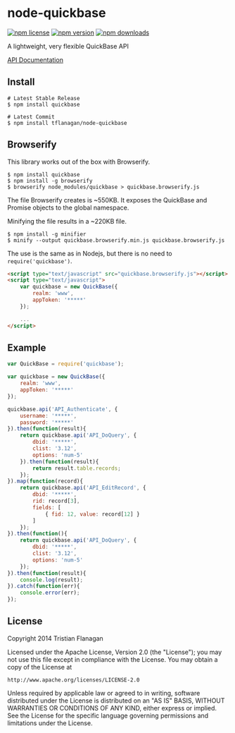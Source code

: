 node-quickbase
==============

[![npm license](https://img.shields.io/npm/l/quickbase.svg)](https://www.npmjs.com/package/quickbase) [![npm version](https://img.shields.io/npm/v/quickbase.svg)](https://www.npmjs.com/package/quickbase) [![npm downloads](https://img.shields.io/npm/dm/quickbase.svg)](https://www.npmjs.com/package/quickbase)

A lightweight, very flexible QuickBase API

[API Documentation](https://github.com/tflanagan/node-quickbase/blob/master/documentation/api.md)

Install
-------
```
# Latest Stable Release
$ npm install quickbase

# Latest Commit
$ npm install tflanagan/node-quickbase
```

Browserify
----------
This library works out of the box with Browserify.
```
$ npm install quickbase
$ npm install -g browserify
$ browserify node_modules/quickbase > quickbase.browserify.js
```
The file Browserify creates is ~550KB. It exposes the QuickBase and Promise objects to the global namespace.

Minifying the file results in a ~220KB file.

```
$ npm install -g minifier
$ minify --output quickbase.browserify.min.js quickbase.browserify.js
```

The use is the same as in Nodejs, but there is no need to ```require('quickbase')```.

```html
<script type="text/javascript" src="quickbase.browserify.js"></script>
<script type="text/javascript">
	var quickbase = new QuickBase({
		realm: 'www',
		appToken: '*****'
	});

	...
</script>
```

Example
-------
```javascript
var QuickBase = require('quickbase');

var quickbase = new QuickBase({
	realm: 'www',
	appToken: '*****'
});

quickbase.api('API_Authenticate', {
	username: '*****',
	password: '*****'
}).then(function(result){
	return quickbase.api('API_DoQuery', {
		dbid: '*****',
		clist: '3.12',
		options: 'num-5'
	}).then(function(result){
		return result.table.records;
	});
}).map(function(record){
	return quickbase.api('API_EditRecord', {
		dbid: '*****',
		rid: record[3],
		fields: [
			{ fid: 12, value: record[12] }
		]
	});
}).then(function(){
	return quickbase.api('API_DoQuery', {
		dbid: '*****',
		clist: '3.12',
		options: 'num-5'
	});
}).then(function(result){
	console.log(result);
}).catch(function(err){
	console.error(err);
});
```

License
-------

Copyright 2014 Tristian Flanagan

Licensed under the Apache License, Version 2.0 (the "License");
you may not use this file except in compliance with the License.
You may obtain a copy of the License at

    http://www.apache.org/licenses/LICENSE-2.0

Unless required by applicable law or agreed to in writing, software
distributed under the License is distributed on an "AS IS" BASIS,
WITHOUT WARRANTIES OR CONDITIONS OF ANY KIND, either express or implied.
See the License for the specific language governing permissions and
limitations under the License.
